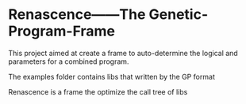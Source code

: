Renascence——The Genetic-Program-Frame
=====================

This project aimed at create a frame to auto-determine the logical and parameters for a combined program.

The examples folder contains libs that written by the GP format

Renascence is a frame the optimize the call tree of libs
